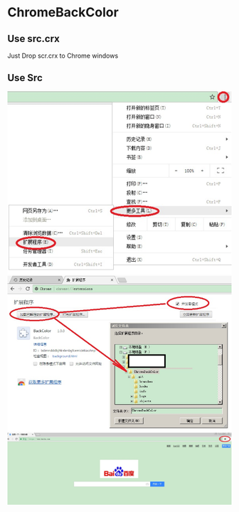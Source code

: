 # ChromeBackColor
## Use src.crx
  Just Drop scr.crx to Chrome windows

## Use Src
![](https://github.com/hbsyzbh/ChromeBackColor/blob/master/img/1.jpg)
![](https://github.com/hbsyzbh/ChromeBackColor/blob/master/img/2.jpg)
![](https://github.com/hbsyzbh/ChromeBackColor/blob/master/img/3.jpg)
